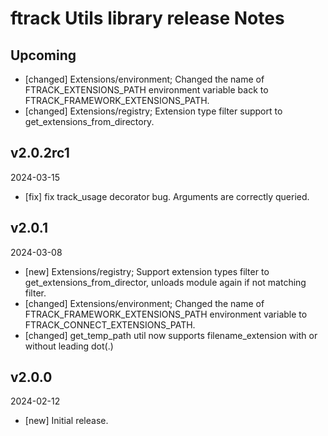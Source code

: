# ftrack Utils library release Notes

## Upcoming

* [changed] Extensions/environment; Changed the name of FTRACK_EXTENSIONS_PATH environment variable back to FTRACK_FRAMEWORK_EXTENSIONS_PATH.
* [changed] Extensions/registry; Extension type filter support to get_extensions_from_directory. 

## v2.0.2rc1
2024-03-15

* [fix] fix track_usage decorator bug. Arguments are correctly queried.


## v2.0.1
2024-03-08

* [new] Extensions/registry; Support extension types filter to get_extensions_from_director, unloads module again if not matching filter.
* [changed] Extensions/environment; Changed the name of FTRACK_FRAMEWORK_EXTENSIONS_PATH environment variable to FTRACK_CONNECT_EXTENSIONS_PATH.
* [changed] get_temp_path util now supports filename_extension with or without leading dot(.)


## v2.0.0
2024-02-12

*  [new] Initial release.

